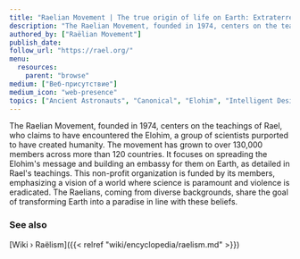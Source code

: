 ```yaml
---
title: "Raelian Movement | The true origin of life on Earth: Extraterrestrials created us in their image"
description: "The Raelian Movement, founded in 1974, centers on the teachings of Rael, who claims to have encountered the Elohim, a group of scientists purported to have created humanity. The movement has grown to over 130,000 members across more than 120 countries. It focuses on spreading the Elohim's message and building an embassy for them on Earth, as detailed in Rael's teachings. This non-profit organization is funded by its members, emphasizing a vision of a world where science is paramount and violence is eradicated. The Raelians, coming from diverse backgrounds, share the goal of transforming Earth into a paradise in line with these beliefs."
authored_by: ["Raëlian Movement"]
publish_date:
follow_url: "https://rael.org/"
menu:
  resources:
    parent: "browse"
medium: ["Веб-присутствие"]
medium_icon: "web-presence"
topics: ["Ancient Astronauts", "Canonical", "Elohim", "Intelligent Design", "Neo-Euhemerism", "Raëlism"]
---
```


The Raelian Movement, founded in 1974, centers on the teachings of Rael, who claims to have encountered the Elohim, a group of scientists purported to have created humanity. The movement has grown to over 130,000 members across more than 120 countries. It focuses on spreading the Elohim's message and building an embassy for them on Earth, as detailed in Rael's teachings. This non-profit organization is funded by its members, emphasizing a vision of a world where science is paramount and violence is eradicated. The Raelians, coming from diverse backgrounds, share the goal of transforming Earth into a paradise in line with these beliefs.

### See also

[Wiki › Raëlism]({{< relref "wiki/encyclopedia/raelism.md" >}})</br>
